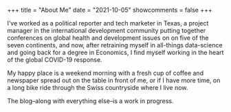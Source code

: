 +++
title = "About Me"
date = "2021-10-05"
showcomments = false
+++

I’ve worked as a political reporter and tech marketer in Texas, a project manager in the international development community putting together conferences on global health and development issues on on five of the seven continents, and now, after retraining myself in all-things data-science and going back for a degree in Economics, I find myself working in the heart of the global COVID-19 response.

My happy place is a weekend morning with a fresh cup of coffee and newspaper spread out on the table in front of me, or if I have more time, on a long bike ride through the Swiss countryside where I live now.

The blog–along with everything else–is a work in progress.

